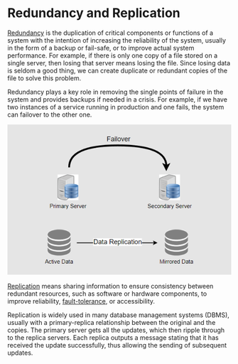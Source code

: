 # Redundancy and Replication

[Redundancy](https://en.wikipedia.org/wiki/Redundancy\_\(engineering\)) is the duplication of critical components or functions of a system with the intention of increasing the reliability of the system, usually in the form of a backup or fail-safe, or to improve actual system performance. For example, if there is only one copy of a file stored on a single server, then losing that server means losing the file. Since losing data is seldom a good thing, we can create duplicate or redundant copies of the file to solve this problem.

Redundancy plays a key role in removing the single points of failure in the system and provides backups if needed in a crisis. For example, if we have two instances of a service running in production and one fails, the system can failover to the other one.

![](<../../.gitbook/assets/image (25) (1) (1) (1) (1).png>)

[Replication](https://en.wikipedia.org/wiki/Replication\_\(computing\)) means sharing information to ensure consistency between redundant resources, such as software or hardware components, to improve reliability, [fault-tolerance](https://en.wikipedia.org/wiki/Fault\_tolerance), or accessibility.

Replication is widely used in many database management systems (DBMS), usually with a primary-replica relationship between the original and the copies. The primary server gets all the updates, which then ripple through to the replica servers. Each replica outputs a message stating that it has received the update successfully, thus allowing the sending of subsequent updates.
